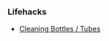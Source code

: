 ### Lifehacks

- [Cleaning Bottles / Tubes](https://www.facebook.com/JustEatingRealFood/videos/707596009367836/)
